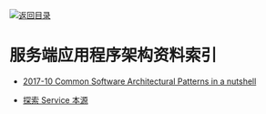 [![返回目录](https://parg.co/UGo)](https://parg.co/b4z) 
 


 


 


 



# 服务端应用程序架构资料索引



- [2017-10 Common Software Architectural Patterns in a nutshell](https://parg.co/bD3)

- [探索 Service 本源](http://q.infoqstatic.com/ppt/service-origin-exploration.pdf) 

